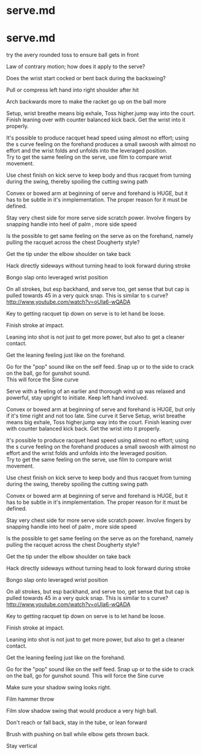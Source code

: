serve.md
========


serve.md
========

try the avery rounded toss to ensure ball gets in front 

Law of contrary motion; how does it apply to the serve?

Does the wrist start cocked or bent back during the backswing?

Pull or compress left hand into right shoulder after hit

Arch backwards more to make the racket go up on the ball more

Setup, wrist breathe means big exhale,
Toss higher.jump way into the court.  Finish leaning over with counter balanced kick back.  Get the wrist into it properly.

It's possible to produce  racquet head speed using almost no effort;  using the s curve feeling on the forehand produces a small swoosh with almost no effort and the wrist folds and unfolds into the leveraged position.  
Try to get the same feeling on the serve, use film to compare wrist movement. 

Use chest finish on kick serve to keep body and thus racquet from turning during the swing, thereby spoiling the cutting swing path

Convex or bowed arm at beginning  of serve and forehand is HUGE, but it has to be subtle in it's inmplementation.  The proper reason for it must be defined.

Stay very chest side for more serve side scratch power. Involve fingers by snapping handle into heel of palm , more side speed

Is the possible to get same feeling on the serve as on the forehand, namely pulling the racquet across the chest Dougherty style?

Get the tip under the elbow shoulder on take back

Hack directly sideways without turning head to look forward during stroke

Bongo slap onto leveraged wrist position

On all strokes, but esp backhand, and serve too, get sense that but cap is pulled towards 45 in a very quick snap.  This is similar to s curve?
http://www.youtube.com/watch?v=oUIa6-wQADA

Key to getting racquet tip down on serve is to let hand be loose.  

Finish stroke at impact. 

Leaning into shot is not just to get more power, but also to get a cleaner contact.

Get the leaning feeling just like on the forehand.  

Go for the "pop" sound like on the self feed.  Snap up or to the side to crack on the ball, go for gunshot sound.  
This will force the Sine curve



Serve with a feeling of an earlier and thorough wind up was relaxed and powerful, stay upright to initiate. Keep left hand involved. 

Convex or bowed arm at beginning  of serve and forehand is HUGE, but only if it's time right and not too late.  Sine curve it
Serve
Setup, wrist breathe means big exhale,
Toss higher.jump way into the court.  Finish leaning over with counter balanced kick back.  Get the wrist into it properly.

It's possible to produce  racquet head speed using almost no effort;  using the s curve feeling on the forehand produces a small swoosh with almost no effort and the wrist folds and unfolds into the leveraged position.  
Try to get the same feeling on the serve, use film to compare wrist movement. 

Use chest finish on kick serve to keep body and thus racquet from turning during the swing, thereby spoiling the cutting swing path

Convex or bowed arm at beginning  of serve and forehand is HUGE, but it has to be subtle in it's inmplementation.  The proper reason for it must be defined.

Stay very chest side for more serve side scratch power. Involve fingers by snapping handle into heel of palm , more side speed

Is the possible to get same feeling on the serve as on the forehand, namely pulling the racquet across the chest Dougherty style?

Get the tip under the elbow shoulder on take back

Hack directly sideways without turning head to look forward during stroke

Bongo slap onto leveraged wrist position

On all strokes, but esp backhand, and serve too, get sense that but cap is pulled towards 45 in a very quick snap.  This is similar to s curve?
http://www.youtube.com/watch?v=oUIa6-wQADA

Key to getting racquet tip down on serve is to let hand be loose.  

Finish stroke at impact. 

Leaning into shot is not just to get more power, but also to get a cleaner contact.

Get the leaning feeling just like on the forehand.  

Go for the "pop" sound like on the self feed.  Snap up or to the side to crack on the ball, go for gunshot sound.  This will force the Sine curve

Make sure your shadow swing looks right. 

Film hammer throw

Film slow shadow swing that would produce a very high ball. 

Don't reach or fall back, stay in the tube, or lean forward

Brush with pushing on ball while elbow gets thrown back. 

Stay vertical
